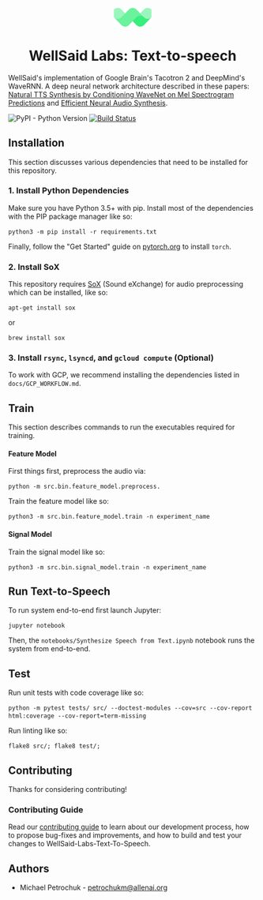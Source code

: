 
<p align="center"><img width="15%" src="logo.png" /></p>

<h1 align="center">WellSaid Labs: Text-to-speech</h3>

WellSaid's implementation of Google Brain's Tacotron 2 and DeepMind's WaveRNN. A deep neural network
architecture described in these papers:
[Natural TTS Synthesis by Conditioning WaveNet on Mel Spectrogram Predictions](https://arxiv.org/pdf/1712.05884.pdf) and [Efficient Neural Audio Synthesis](https://arxiv.org/abs/1802.08435).

![PyPI - Python Version](https://img.shields.io/badge/python-3.5%2C%203.6-blue.svg)
[![Build Status](https://travis-ci.com/AI2Incubator/WellSaid-Labs-Text-To-Speech.svg?token=xKbC739Gn2ssU4AStE7z&branch=master)](https://travis-ci.com/AI2Incubator/WellSaid-Labs-Text-To-Speech)

## Installation

This section discusses various dependencies that need to be installed for this repository.

### 1. Install Python Dependencies

Make sure you have Python 3.5+ with pip. Install most of the dependencies with the PIP package
manager like so:

    python3 -m pip install -r requirements.txt

Finally, follow the "Get Started" guide on [pytorch.org](pytorch.org) to install ``torch``.

### 2. Install SoX

This repository requires [SoX](http://sox.sourceforge.net/) (Sound eXchange) for audio preprocessing
which can be installed, like so:

    apt-get install sox

or

    brew install sox

### 3. Install ``rsync``, ``lsyncd``, and ``gcloud compute`` (Optional)

To work with GCP, we recommend installing the dependencies listed in ``docs/GCP_WORKFLOW.md``.

## Train

This section describes commands to run the executables required for training.

#### Feature Model

First things first, preprocess the audio via:

    python -m src.bin.feature_model.preprocess.

Train the feature model like so:

    python3 -m src.bin.feature_model.train -n experiment_name

#### Signal Model

Train the signal model like so:

    python3 -m src.bin.signal_model.train -n experiment_name

## Run Text-to-Speech

To run system end-to-end first launch Jupyter:

    jupyter notebook

Then, the ``notebooks/Synthesize Speech from Text.ipynb`` notebook runs the system from end-to-end.

## Test

Run unit tests with code coverage like so:

    python -m pytest tests/ src/ --doctest-modules --cov=src --cov-report html:coverage --cov-report=term-missing

Run linting like so:

    flake8 src/; flake8 test/;

## Contributing

Thanks for considering contributing!

### Contributing Guide

Read our
[contributing guide](https://github.com/AI2Incubator/WellSaid-Labs-Text-To-Speech/blob/master/docs/CONTRIBUTING.md)
to learn about our development process, how to propose bug-fixes and improvements, and how to build
and test your changes to WellSaid-Labs-Text-To-Speech.

## Authors

* Michael Petrochuk - petrochukm@allenai.org
